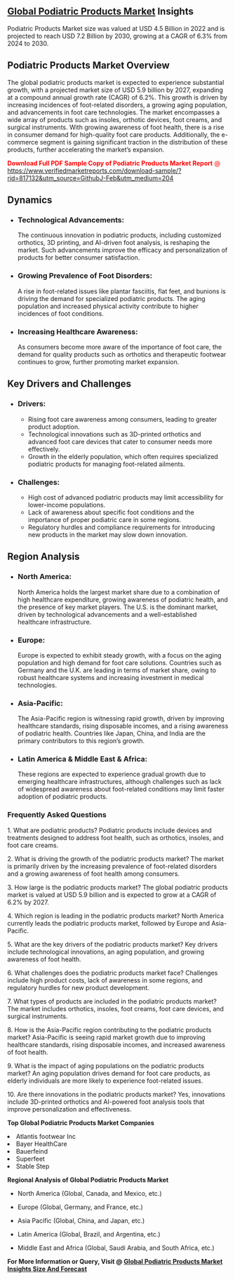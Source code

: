 <h2><a href="https://www.verifiedmarketreports.com/download-sample/?rid=817132&amp;utm_source=GithubJ&amp;utm_medium=204" target="_blank">Global Podiatric Products Market</a> Insights</h2><p>Podiatric Products Market size was valued at USD 4.5 Billion in 2022 and is projected to reach USD 7.2 Billion by 2030, growing at a CAGR of 6.3% from 2024 to 2030.</p><p> <h2>Podiatric Products Market Overview</h2> <p>The global podiatric products market is expected to experience substantial growth, with a projected market size of USD 5.9 billion by 2027, expanding at a compound annual growth rate (CAGR) of 6.2%. This growth is driven by increasing incidences of foot-related disorders, a growing aging population, and advancements in foot care technologies. The market encompasses a wide array of products such as insoles, orthotic devices, foot creams, and surgical instruments. With growing awareness of foot health, there is a rise in consumer demand for high-quality foot care products. Additionally, the e-commerce segment is gaining significant traction in the distribution of these products, further accelerating the market’s expansion. <p><span class=""><span style="color: #ff0000;"><strong>Download Full PDF Sample Copy of Podiatric Products Market Report</strong> @ </span><a href="https://www.verifiedmarketreports.com/download-sample/?rid=817132&amp;utm_source=GithubJ-Feb&amp;utm_medium=204" target="_blank">https://www.verifiedmarketreports.com/download-sample/?rid=817132&amp;utm_source=GithubJ-Feb&amp;utm_medium=204</a></span></p></p> <h2>Dynamics</h2> <ul> <li><h3>Technological Advancements:</h3> The continuous innovation in podiatric products, including customized orthotics, 3D printing, and AI-driven foot analysis, is reshaping the market. Such advancements improve the efficacy and personalization of products for better consumer satisfaction.</li> <li><h3>Growing Prevalence of Foot Disorders:</h3> A rise in foot-related issues like plantar fasciitis, flat feet, and bunions is driving the demand for specialized podiatric products. The aging population and increased physical activity contribute to higher incidences of foot conditions.</li> <li><h3>Increasing Healthcare Awareness:</h3> As consumers become more aware of the importance of foot care, the demand for quality products such as orthotics and therapeutic footwear continues to grow, further promoting market expansion.</li> </ul> <h2>Key Drivers and Challenges</h2> <ul> <li><h3>Drivers:</h3> <ul> <li>Rising foot care awareness among consumers, leading to greater product adoption.</li> <li>Technological innovations such as 3D-printed orthotics and advanced foot care devices that cater to consumer needs more effectively.</li> <li>Growth in the elderly population, which often requires specialized podiatric products for managing foot-related ailments.</li> </ul> </li> <li><h3>Challenges:</h3> <ul> <li>High cost of advanced podiatric products may limit accessibility for lower-income populations.</li> <li>Lack of awareness about specific foot conditions and the importance of proper podiatric care in some regions.</li> <li>Regulatory hurdles and compliance requirements for introducing new products in the market may slow down innovation.</li> </ul> </li> </ul> <h2>Region Analysis</h2> <ul> <li><h3>North America:</h3> North America holds the largest market share due to a combination of high healthcare expenditure, growing awareness of podiatric health, and the presence of key market players. The U.S. is the dominant market, driven by technological advancements and a well-established healthcare infrastructure.</li> <li><h3>Europe:</h3> Europe is expected to exhibit steady growth, with a focus on the aging population and high demand for foot care solutions. Countries such as Germany and the U.K. are leading in terms of market share, owing to robust healthcare systems and increasing investment in medical technologies.</li> <li><h3>Asia-Pacific:</h3> The Asia-Pacific region is witnessing rapid growth, driven by improving healthcare standards, rising disposable incomes, and a rising awareness of podiatric health. Countries like Japan, China, and India are the primary contributors to this region’s growth.</li> <li><h3>Latin America & Middle East & Africa:</h3> These regions are expected to experience gradual growth due to emerging healthcare infrastructures, although challenges such as lack of widespread awareness about foot-related conditions may limit faster adoption of podiatric products.</li> </ul> <h3>Frequently Asked Questions</h3> <p>1. What are podiatric products? Podiatric products include devices and treatments designed to address foot health, such as orthotics, insoles, and foot care creams.</p> <p>2. What is driving the growth of the podiatric products market? The market is primarily driven by the increasing prevalence of foot-related disorders and a growing awareness of foot health among consumers.</p> <p>3. How large is the podiatric products market? The global podiatric products market is valued at USD 5.9 billion and is expected to grow at a CAGR of 6.2% by 2027.</p> <p>4. Which region is leading in the podiatric products market? North America currently leads the podiatric products market, followed by Europe and Asia-Pacific.</p> <p>5. What are the key drivers of the podiatric products market? Key drivers include technological innovations, an aging population, and growing awareness of foot health.</p> <p>6. What challenges does the podiatric products market face? Challenges include high product costs, lack of awareness in some regions, and regulatory hurdles for new product development.</p> <p>7. What types of products are included in the podiatric products market? The market includes orthotics, insoles, foot creams, foot care devices, and surgical instruments.</p> <p>8. How is the Asia-Pacific region contributing to the podiatric products market? Asia-Pacific is seeing rapid market growth due to improving healthcare standards, rising disposable incomes, and increased awareness of foot health.</p> <p>9. What is the impact of aging populations on the podiatric products market? An aging population drives demand for foot care products, as elderly individuals are more likely to experience foot-related issues.</p> <p>10. Are there innovations in the podiatric products market? Yes, innovations include 3D-printed orthotics and AI-powered foot analysis tools that improve personalization and effectiveness.</p> </p><p><strong>Top Global Podiatric Products Market Companies</strong></p><div data-test-id=""><p><li>Atlantis footwear Inc</li><li> Bayer HealthCare</li><li> Bauerfeind</li><li> Superfeet</li><li> Stable Step</li></p><div><strong>Regional Analysis of&nbsp;Global Podiatric Products Market</strong></div><ul><li dir="ltr"><p dir="ltr">North America&nbsp;(Global, Canada, and Mexico, etc.)</p></li><li dir="ltr"><p dir="ltr">Europe (Global, Germany, and France, etc.)</p></li><li dir="ltr"><p dir="ltr">Asia Pacific&nbsp;(Global, China, and Japan, etc.)</p></li><li dir="ltr"><p dir="ltr">Latin America&nbsp;(Global, Brazil, and Argentina, etc.)</p></li><li dir="ltr">Middle East and Africa&nbsp;(Global, Saudi Arabia, and South Africa, etc.)</li></ul><p><strong>For More Information or Query, Visit @&nbsp;</strong><strong><a href="https://www.verifiedmarketreports.com/product/podiatric-products-market/?utm_source=GithubJ&amp;utm_medium=204" target="_blank">Global Podiatric Products Market Insights Size And Forecast</a></strong></p></div>
